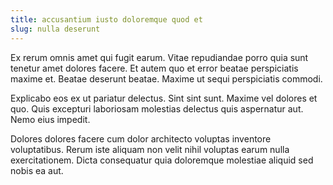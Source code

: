 ```yaml
---
title: accusantium iusto doloremque quod et
slug: nulla deserunt
---
```


Ex rerum omnis amet qui fugit earum. Vitae repudiandae porro quia sunt tenetur amet dolores facere. Et autem quo et error beatae perspiciatis maxime et. Beatae deserunt beatae. Maxime ut sequi perspiciatis commodi.

Explicabo eos ex ut pariatur delectus. Sint sint sunt. Maxime vel dolores et quo. Quis excepturi laboriosam molestias delectus quis aspernatur aut. Nemo eius impedit.

Dolores dolores facere cum dolor architecto voluptas inventore voluptatibus. Rerum iste aliquam non velit nihil voluptas earum nulla exercitationem. Dicta consequatur quia doloremque molestiae aliquid sed nobis ea aut.
